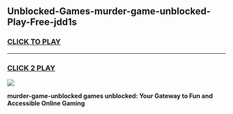
## Unblocked-Games-murder-game-unblocked-Play-Free-jdd1s
<h3>
<a href="https://premium76.site?title=murder-game-unblocked&ref=22A">CLICK TO PLAY</a></h3>
<hr>

<h3>
<a href="https://premium76.site?title=murder-game-unblocked&ref=22A">CLICK 2 PLAY</a>
  
</h3>

<a href="https://premium76.site?title=murder-game-unblocked&ref=22A"><img src="https://clearcache.store/games.png"></a>


**murder-game-unblocked games unblocked: Your Gateway to Fun and Accessible Online Gaming**
